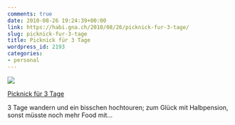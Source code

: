 ```yaml
---
comments: true
date: 2010-08-26 19:24:39+00:00
link: https://habi.gna.ch/2010/08/26/picknick-fur-3-tage/
slug: picknick-fur-3-tage
title: Picknick für 3 Tage
wordpress_id: 2193
categories:
- personal
---
```


[![](https://static.flickr.com/4141/4930242768_c5b8cf7c88_m.jpg)](https://www.flickr.com/photos/habi/4930242768/)

[Picknick für 3 Tage](https://www.flickr.com/photos/habi/4930242768/)

3 Tage wandern und ein bisschen hochtouren; zum Glück mit Halbpension, sonst müsste noch mehr Food mit...
